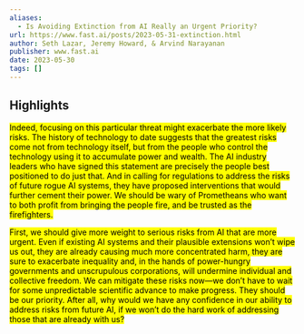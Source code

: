 ```yaml
---
aliases:
  - Is Avoiding Extinction from AI Really an Urgent Priority?
url: https://www.fast.ai/posts/2023-05-31-extinction.html
author: Seth Lazar, Jeremy Howard, & Arvind Narayanan
publisher: www.fast.ai
date: 2023-05-30
tags: []
---
```


## Highlights
<mark>Indeed, focusing on this particular threat might exacerbate the more likely risks. The history of technology to date suggests that the greatest risks come not from technology itself, but from the people who control the technology using it to accumulate power and wealth. The AI industry leaders who have signed this statement are precisely the people best positioned to do just that. And in calling for regulations to address the risks of future rogue AI systems, they have proposed interventions that would further cement their power. We should be wary of Prometheans who want to both profit from bringing the people fire, and be trusted as the firefighters.</mark>

<mark>First, we should give more weight to serious risks from AI that are more urgent. Even if existing AI systems and their plausible extensions won’t wipe us out, they are already causing much more concentrated harm, they are sure to exacerbate inequality and, in the hands of power-hungry governments and unscrupulous corporations, will undermine individual and collective freedom. We can mitigate these risks now—we don’t have to wait for some unpredictable scientific advance to make progress. They should be our priority. After all, why would we have any confidence in our ability to address risks from future AI, if we won’t do the hard work of addressing those that are already with us?</mark>

